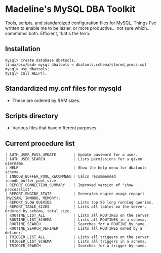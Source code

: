 # Madeline's MySQL DBA Toolkit
Tools, scripts, and standardized configuration files for MySQL. Things I've written to enable me to be lazier, or more productive... not sure which... sometimes both. Efficient, that's the term.

## Installation
```
mysql> create database dbatools;
linux/osx/bsd> mysql dbatools < dbatools.schema/stored_procs.sql
mysql> use dbatools;
mysql> call HELP();
```

## Standardized my.cnf files for mysqld
- These are ordered by RAM sizes. 

## Scripts directory
- Various files that have different purposes. 

## Current procedure list
```
| AUTH_USER_PASS_UPDATE        | Update password for a user.
| AUTH_USER_SEARCH             | Lists permissions for a given username.
| HELP                         | Show the help menu for dbatools schema.
| INNODB_BUFFER_POOL_RECOMMEND | Calcs recommended innodb_buffer_pool_size.
| REPORT_CONNECTION_SUMMARY    | Improved version of "show processlist".
| REPORT_ENGINE_STATS          | Generates engine usage repoprt (MyISAM, INNODB, MEMORY).
| REPORT_SLOW_QUERIES          | Lists top 50 long running queries.
| REPORT_TABLE_SIZES           | Lists all tables on the server. Ordered by schema, total_size.
| ROUTINE_LIST_ALL             | Lists all ROUTINES on the server.
| ROUTINE_LIST_SCHEMA          | Lists all ROUTINES in a schema.
| ROUTINE_SEARCH               | Searches for a ROUTINE by name.
| ROUTINE_SEARCH_DEFINER       | Lists all ROUTINES owned by a definer.
| TRIGGER_LIST_ALL             | Lists all triggers on the server.
| TRIGGER_LIST_SCHEMA          | Lists all triggers in a schema.
| TRIGGER_SEARCH               | Searches for a trigger by name.
```
